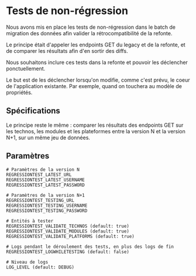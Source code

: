 # Tests de non-régression

Nous avons mis en place les tests de non-régression dans le batch de migration
des données afin valider la rétrocompatibilité de la refonte.

Le principe était d'appeler les endpoints GET du legacy et de la refonte,
et de comparer les résultats afin d'en sortir des diffs.

Nous souhaitons inclure ces tests dans la refonte et pouvoir les déclencher ponctuellement. 

Le but est de les déclencher lorsqu'on modifie, comme c'est prévu, le coeur de
l'application existante. Par exemple, quand on touchera au modèle de propriétés.

## Spécifications

Le principe reste le même : comparer les résultats des endpoints GET sur les technos,
les modules et les plateformes entre la version N et la version N+1, sur un même jeu de données.

## Paramètres

    # Paramètres de la version N
    REGRESSIONTEST_LATEST_URL
    REGRESSIONTEST_LATEST_USERNAME
    REGRESSIONTEST_LATEST_PASSWORD
    
    # Paramètres de la version N+1
    REGRESSIONTEST_TESTING_URL
    REGRESSIONTEST_TESTING_USERNAME
    REGRESSIONTEST_TESTING_PASSWORD
    
    # Entités à tester
    REGRESSIONTEST_VALIDATE_TECHNOS (default: true)
    REGRESSIONTEST_VALIDATE_MODULES (default: true)
    REGRESSIONTEST_VALIDATE_PLATFORMS (default: true)
    
    # Logs pendant le déroulement des tests, en plus des logs de fin
    REGRESSIONTEST_LOGWHILETESTING (default: false)
    
    # Niveau de logs
    LOG_LEVEL (default: DEBUG)
